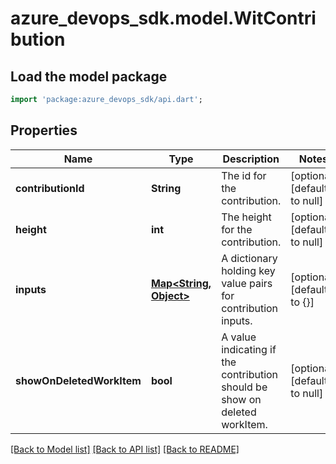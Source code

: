 # azure_devops_sdk.model.WitContribution

## Load the model package
```dart
import 'package:azure_devops_sdk/api.dart';
```

## Properties
Name | Type | Description | Notes
------------ | ------------- | ------------- | -------------
**contributionId** | **String** | The id for the contribution. | [optional] [default to null]
**height** | **int** | The height for the contribution. | [optional] [default to null]
**inputs** | [**Map&lt;String, Object&gt;**](Object.md) | A dictionary holding key value pairs for contribution inputs. | [optional] [default to {}]
**showOnDeletedWorkItem** | **bool** | A value indicating if the contribution should be show on deleted workItem. | [optional] [default to null]

[[Back to Model list]](../README.md#documentation-for-models) [[Back to API list]](../README.md#documentation-for-api-endpoints) [[Back to README]](../README.md)


